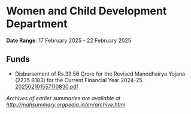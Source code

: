# Women and Child Development Department

**Date Range**: 17 February 2025 - 22 February 2025


## Funds
- Disbursement of Rs.33.56 Crore for the Revised Manodhairya Yojana (2235 B183) for the Current Financial Year 2024-25.\
  [202502101557110830.pdf](https://gr.maharashtra.gov.in/Site/Upload/Government%20Resolutions/English/202502101557110830.pdf)


*Archives of earlier summaries are available at http://mahsummary.orgpedia.in/en/archive.html*